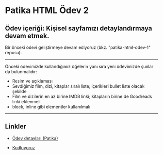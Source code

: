 # Patika HTML Ödev 2
## Ödev içeriği: Kişisel sayfamızı detaylandırmaya devam etmek.
Bir önceki ödevi geliştirmeye devam ediyoruz (bkz. "patika-html-odev-1" reposu).
***
Önceki ödevimizde kullandığımız öğelerin yanı sıra yeni ödevimizde şunlar da bulunmalıdır:
* Resim ve açıklaması
* Sevdiğimiz film, dizi, kitaplar sıralı liste; içerikleri bullet liste olacak şekilde
* Film ve dizilerin en az birine IMDB linki; kitapların birine de Goodreads linki eklenmeli
* block, inline gibi elementler kullanılmalı
---
## Linkler
* [Ödev detayları (Patika)](https://app.patika.dev/courses/html/odev2)

* [Kodluyoruz](https://kodluyoruz.org/tr/kodluyoruz/)